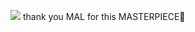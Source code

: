 ![](https://github.com/user-attachments/assets/9f94b91f-226c-4660-8a20-548892cf3a94)
thank you MAL for this MASTERPIECE💜

